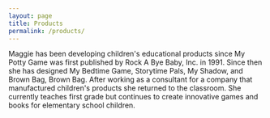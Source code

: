```yaml
---
layout: page
title: Products
permalink: /products/
---
```


Maggie has been developing children's educational products since My Potty Game was first published by Rock A Bye Baby, Inc. in 1991. Since then she has designed My Bedtime Game, Storytime Pals, My Shadow, and Brown Bag, Brown Bag. After working as a consultant for a company that manufactured children's products she returned to the classroom. She currently teaches first grade but continues to create innovative games and books for elementary school children.

